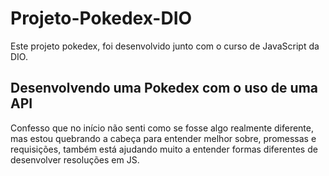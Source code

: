 # Projeto-Pokedex-DIO
Este projeto pokedex, foi desenvolvido junto com o curso de JavaScript da DIO.

## Desenvolvendo uma Pokedex com o uso de uma API
Confesso que no início não senti como se fosse algo realmente diferente, mas estou quebrando a cabeça para entender melhor sobre, promessas e requisições, também está ajudando muito a entender formas diferentes de desenvolver resoluções em JS.